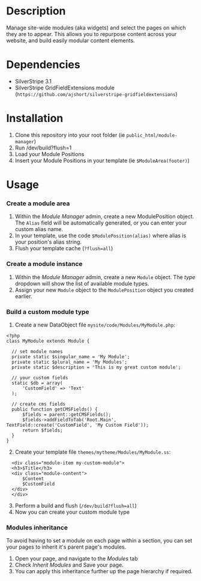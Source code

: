 # Description

Manage site-wide modules (aka widgets) and select the pages on which they are to appear. This allows you to repurpose content across your website, and build easily modular content elements.


# Dependencies

* SilverStripe 3.1
* SilverStripe GridFieldExtensions module (`https://github.com/ajshort/silverstripe-gridfieldextensions`)


# Installation

1. Clone this repository into your root folder (ie `public_html/module-manager`)
2. Run /dev/build?flush=1
3. Load your Module Positions
4. Insert your Module Positions in your template (ie `$ModuleArea(footer)`)


# Usage

### Create a module area
1. Within the *Module Manager* admin, create a new ModulePosition object. The `Alias` field will be automatically generated, or you can enter your custom alias name.
2. In your template, use the code `$ModulePosition(alias)` where alias is your position's alias string.
3. Flush your template cache (`?flush=all`)

### Create a module instance
1. Within the *Module Manager* admin, create a new `Module` object. The *type* dropdown will show the list of available module types.
2. Assign your new `Module` object to the `ModulePosition` object you created earlier.

### Build a custom module type
1. Create a new DataObject file `mysite/code/Modules/MyModule.php`:
  ```
  <?php
  class MyModule extends Module {
	
	// set module names
	private static $singular_name = 'My Module';
	private static $plural_name = 'My Modules';
	private static $description = 'This is my great custom module';
   
	// your custom fields
	static $db = array(
        'CustomField' => 'Text'
    );
   
	// create cms fields
	public function getCMSFields() {
		$fields = parent::getCMSFields();
		$fields->addFieldToTab('Root.Main', TextField::create('CustomField', 'My Custom Field'));
		return $fields;
	}	
  }
  ```
  
2. Create your template file `themes/mytheme/Modules/MyModule.ss`:
  ```
    <div class="module-item my-custom-module">
	<h3>$Title</h3>
	<div class="module-content">
		$Content
        $CustomField
	</div>
    </div>
  ```
  
3. Perform a build and flush (`/dev/build?flush=all`)
4. Now you can create your custom module type

### Modules inheritance
To avoid having to set a module on each page within a section, you can set your pages to inherit it's parent page's modules.

1. Open your page, and navigate to the *Modules* tab
2. Check *Inherit Modules*  and Save your page.
3. You can apply this inheritance further up the page hierarchy if required.
 
